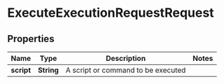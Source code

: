 

# ExecuteExecutionRequestRequest


## Properties

| Name | Type | Description | Notes |
|------------ | ------------- | ------------- | -------------|
|**script** | **String** | A script or command to be executed |  |



